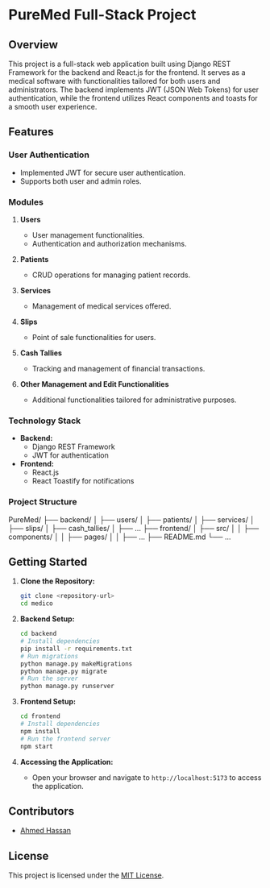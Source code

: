 # PureMed Full-Stack Project

## Overview

This project is a full-stack web application built using Django REST Framework for the backend and React.js for the frontend. It serves as a medical software with functionalities tailored for both users and administrators. The backend implements JWT (JSON Web Tokens) for user authentication, while the frontend utilizes React components and toasts for a smooth user experience.

## Features

### User Authentication

- Implemented JWT for secure user authentication.
- Supports both user and admin roles.

### Modules

1. **Users**

   - User management functionalities.
   - Authentication and authorization mechanisms.

2. **Patients**

   - CRUD operations for managing patient records.

3. **Services**

   - Management of medical services offered.

4. **Slips**

   - Point of sale functionalities for users.

5. **Cash Tallies**

   - Tracking and management of financial transactions.

6. **Other Management and Edit Functionalities**
   - Additional functionalities tailored for administrative purposes.

### Technology Stack

- **Backend:**
  - Django REST Framework
  - JWT for authentication
- **Frontend:**
  - React.js
  - React Toastify for notifications

### Project Structure

PureMed/
├── backend/
│ ├── users/
│ ├── patients/
│ ├── services/
│ ├── slips/
│ ├── cash_tallies/
│ ├── ...
├── frontend/
│ ├── src/
│ │ ├── components/
│ │ ├── pages/
│ │ ├── ...
├── README.md
└── ...

## Getting Started

1. **Clone the Repository:**

   ```bash
   git clone <repository-url>
   cd medico
   ```

2. **Backend Setup:**

   ```bash
   cd backend
   # Install dependencies
   pip install -r requirements.txt
   # Run migrations
   python manage.py makeMigrations
   python manage.py migrate
   # Run the server
   python manage.py runserver
   ```

3. **Frontend Setup:**

   ```bash
   cd frontend
   # Install dependencies
   npm install
   # Run the frontend server
   npm start
   ```

4. **Accessing the Application:**
   - Open your browser and navigate to `http://localhost:5173` to access the application.

## Contributors

- [Ahmed Hassan](https://github.com/curiousahmed0)

## License

This project is licensed under the [MIT License](LICENSE).
